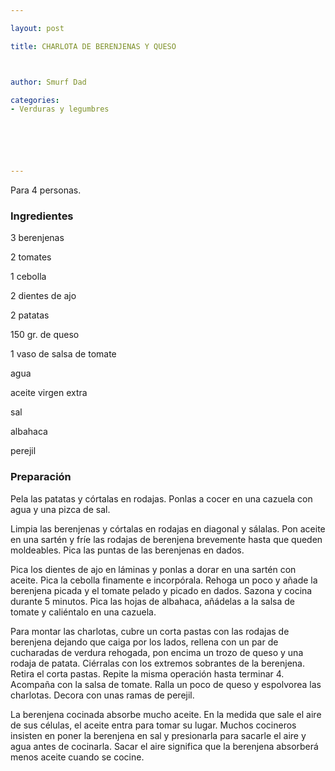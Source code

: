 ```yaml
---

layout: post

title: CHARLOTA DE BERENJENAS Y QUESO



author: Smurf Dad

categories:
- Verduras y legumbres






---
```


Para 4 personas.

<h3>Ingredientes</h3>

3 berenjenas

2 tomates

1 cebolla

2 dientes de ajo

2 patatas

150 gr. de queso

1 vaso de salsa de tomate

agua

aceite virgen extra

sal

albahaca

perejil

<h3>Preparación</h3>

Pela las patatas y córtalas en rodajas. Ponlas a cocer en una cazuela con agua y una pizca de sal.

Limpia las berenjenas y córtalas en rodajas en diagonal y sálalas. Pon aceite en una sartén y fríe las rodajas de berenjena brevemente hasta que queden moldeables. Pica las puntas de las berenjenas en dados.

Pica los dientes de ajo en láminas y ponlas a dorar en una sartén con aceite. Pica la cebolla finamente e incorpórala. Rehoga un poco y añade la berenjena picada y el tomate pelado y picado en dados. Sazona y cocina durante 5 minutos. Pica las hojas de albahaca, añádelas a la salsa de tomate y caliéntalo en una cazuela.

Para montar las charlotas, cubre un corta pastas con las rodajas de berenjena dejando que caiga por los lados, rellena con un par de cucharadas de verdura rehogada, pon encima un trozo de queso y una rodaja de patata. Ciérralas con los extremos sobrantes de la berenjena. Retira el corta pastas. Repite la misma operación hasta terminar 4. Acompaña con la salsa de tomate. Ralla un poco de queso y espolvorea las charlotas. Decora con unas ramas de perejil.

La berenjena cocinada absorbe mucho aceite. En la medida que sale el aire de sus células, el aceite entra para tomar su lugar. Muchos cocineros insisten en poner la berenjena en sal y presionarla para sacarle el aire y agua antes de cocinarla. Sacar el aire significa que la berenjena absorberá menos aceite cuando se cocine.
